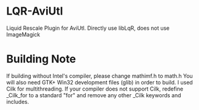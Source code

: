 # LQR-AviUtl
Liquid Rescale Plugin for AviUtl. Directly use libLqR, does not use ImageMagick

# Building Note
If building without Intel's compiler, please change mathimf.h to math.h
You will also need GTK+ Win32 development files (glib) in order to build.
I used Cilk for multithreading. If your compiler does not support Cilk,
redefine _Cilk_for to a standard "for" and remove any other _Cilk keywords
 and includes.

